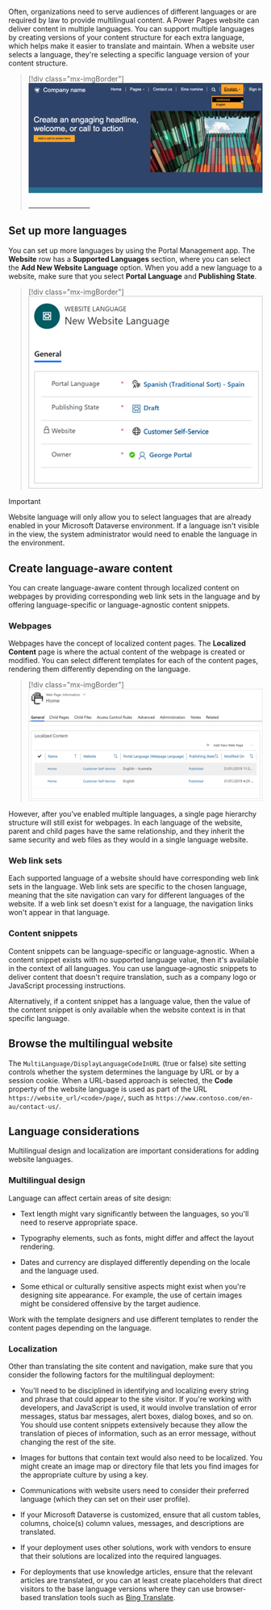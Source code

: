 Often, organizations need to serve audiences of different languages or are required by law to provide multilingual content. A Power Pages website can deliver content in multiple languages. You can support multiple languages by creating versions of your content structure for each extra language, which helps make it easier to translate and maintain. When a website user selects a language, they're selecting a specific language version of your content structure.

> [!div class="mx-imgBorder"]
> [![Screenshot of a website home page with language selector expanded and showing multiple languages that are available.](../media/home-page-select-language.png)](../media/home-page-select-language.png#lightbox)

## Set up more languages

You can set up more languages by using the Portal Management app. The **Website** row has a **Supported Languages** section, where you can select the **Add New Website Language** option. When you add a new language to a website, make sure that you select **Portal Language** and **Publishing State**.

> [!div class="mx-imgBorder"]
> [![Screenshot of the New Website Language dialog.](../media/new-website-language.png)](../media/new-website-language.png#lightbox)

> [!IMPORTANT]
> Website language will only allow you to select languages that are already enabled in your Microsoft Dataverse environment. If a language isn't visible in the view, the system administrator would need to enable the language in the environment.

## Create language-aware content

You can create language-aware content through localized content on webpages by providing corresponding web link sets in the language and by offering language-specific or language-agnostic content snippets.

### Webpages

Webpages have the concept of localized content pages. The **Localized Content** page is where the actual content of the webpage is created or modified. You can select different templates for each of the content pages, rendering them differently depending on the language.

> [!div class="mx-imgBorder"]
> [![Screenshot of a list of content pages for localization.](../media/content-pages-list.png)](../media/content-pages-list.png#lightbox)

However, after you've enabled multiple languages, a single page hierarchy structure will still exist for webpages. In each language of the website, parent and child pages have the same relationship, and they inherit the same security and web files as they would in a single language website.

### Web link sets

Each supported language of a website should have corresponding web link sets in the language. Web link sets are specific to the chosen language, meaning that the site navigation can vary for different languages of the website. If a web link set doesn't exist for a language, the navigation links won't appear in that language.

### Content snippets

Content snippets can be language-specific or language-agnostic. When a content snippet exists with no supported language value, then it's available in the context of all languages. You can use language-agnostic snippets to deliver content that doesn't require translation, such as a company logo or JavaScript processing instructions.

Alternatively, if a content snippet has a language value, then the value of the content snippet is only available when the website context is in that specific language.

## Browse the multilingual website

The `MultiLanguage/DisplayLanguageCodeInURL` (true or false) site setting controls whether the system determines the language by URL or by a session cookie. When a URL-based approach is selected, the **Code** property of the website language is used as part of the URL `https://website_url/<code>/page/`, such as `https://www.contoso.com/en-au/contact-us/`.

## Language considerations

Multilingual design and localization are important considerations for adding website languages.

### Multilingual design

Language can affect certain areas of site design:

- Text length might vary significantly between the languages, so you'll need to reserve appropriate space.

- Typography elements, such as fonts, might differ and affect the layout rendering.

- Dates and currency are displayed differently depending on the locale and the language used.

- Some ethical or culturally sensitive aspects might exist when you're designing site appearance. For example, the use of certain images might be considered offensive by the target audience.

Work with the template designers and use different templates to render the content pages depending on the language.

### Localization

Other than translating the site content and navigation, make sure that you consider the following factors for the multilingual deployment:

- You'll need to be disciplined in identifying and localizing every string and phrase that could appear to the site visitor. If you're working with developers, and JavaScript is used, it would involve translation of error messages, status bar messages, alert boxes, dialog boxes, and so on. You should use content snippets extensively because they allow the translation of pieces of information, such as an error message, without changing the rest of the site.

- Images for buttons that contain text would also need to be localized. You might create an image map or directory file that lets you find images for the appropriate culture by using a key.

- Communications with website users need to consider their preferred language (which they can set on their user profile).

- If your Microsoft Dataverse is customized, ensure that all custom tables, columns, choice(s) column values, messages, and descriptions are translated.

- If your deployment uses other solutions, work with vendors to ensure that their solutions are localized into the required languages.

- For deployments that use knowledge articles, ensure that the relevant articles are translated, or you can at least create placeholders that direct visitors to the base language versions where they can use browser-based translation tools such as [Bing Translate](https://www.bing.com/translator/?azure-portal=true).
